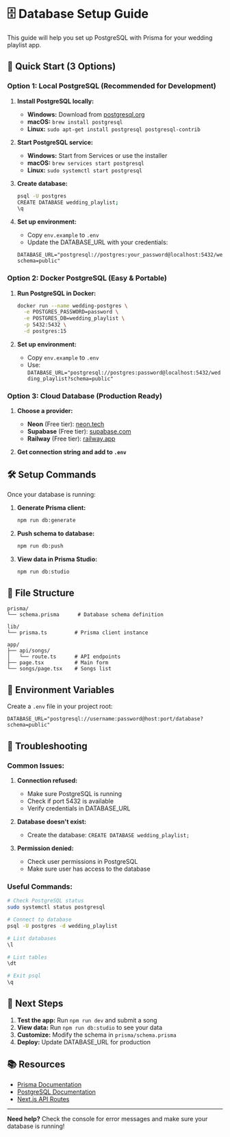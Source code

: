 # 🗄️ Database Setup Guide

This guide will help you set up PostgreSQL with Prisma for your wedding playlist app.

## 🚀 Quick Start (3 Options)

### Option 1: Local PostgreSQL (Recommended for Development)

1. **Install PostgreSQL locally:**
   - **Windows:** Download from [postgresql.org](https://www.postgresql.org/download/windows/)
   - **macOS:** `brew install postgresql`
   - **Linux:** `sudo apt-get install postgresql postgresql-contrib`

2. **Start PostgreSQL service:**
   - **Windows:** Start from Services or use the installer
   - **macOS:** `brew services start postgresql`
   - **Linux:** `sudo systemctl start postgresql`

3. **Create database:**
   ```bash
   psql -U postgres
   CREATE DATABASE wedding_playlist;
   \q
   ```

4. **Set up environment:**
   - Copy `env.example` to `.env`
   - Update the DATABASE_URL with your credentials:
   ```
   DATABASE_URL="postgresql://postgres:your_password@localhost:5432/wedding_playlist?schema=public"
   ```

### Option 2: Docker PostgreSQL (Easy & Portable)

1. **Run PostgreSQL in Docker:**
   ```bash
   docker run --name wedding-postgres \
     -e POSTGRES_PASSWORD=password \
     -e POSTGRES_DB=wedding_playlist \
     -p 5432:5432 \
     -d postgres:15
   ```

2. **Set up environment:**
   - Copy `env.example` to `.env`
   - Use: `DATABASE_URL="postgresql://postgres:password@localhost:5432/wedding_playlist?schema=public"`

### Option 3: Cloud Database (Production Ready)

1. **Choose a provider:**
   - **Neon** (Free tier): [neon.tech](https://neon.tech)
   - **Supabase** (Free tier): [supabase.com](https://supabase.com)
   - **Railway** (Free tier): [railway.app](https://railway.app)

2. **Get connection string and add to `.env`**

## 🛠️ Setup Commands

Once your database is running:

1. **Generate Prisma client:**
   ```bash
   npm run db:generate
   ```

2. **Push schema to database:**
   ```bash
   npm run db:push
   ```

3. **View data in Prisma Studio:**
   ```bash
   npm run db:studio
   ```

## 📁 File Structure

```
prisma/
└── schema.prisma      # Database schema definition

lib/
└── prisma.ts         # Prisma client instance

app/
├── api/songs/
│   └── route.ts      # API endpoints
├── page.tsx          # Main form
└── songs/page.tsx    # Songs list
```

## 🔧 Environment Variables

Create a `.env` file in your project root:

```env
DATABASE_URL="postgresql://username:password@host:port/database?schema=public"
```

## 🚨 Troubleshooting

### Common Issues:

1. **Connection refused:**
   - Make sure PostgreSQL is running
   - Check if port 5432 is available
   - Verify credentials in DATABASE_URL

2. **Database doesn't exist:**
   - Create the database: `CREATE DATABASE wedding_playlist;`

3. **Permission denied:**
   - Check user permissions in PostgreSQL
   - Make sure user has access to the database

### Useful Commands:

```bash
# Check PostgreSQL status
sudo systemctl status postgresql

# Connect to database
psql -U postgres -d wedding_playlist

# List databases
\l

# List tables
\dt

# Exit psql
\q
```

## 🎯 Next Steps

1. **Test the app:** Run `npm run dev` and submit a song
2. **View data:** Run `npm run db:studio` to see your data
3. **Customize:** Modify the schema in `prisma/schema.prisma`
4. **Deploy:** Update DATABASE_URL for production

## 📚 Resources

- [Prisma Documentation](https://www.prisma.io/docs)
- [PostgreSQL Documentation](https://www.postgresql.org/docs/)
- [Next.js API Routes](https://nextjs.org/docs/api-routes/introduction)

---

**Need help?** Check the console for error messages and make sure your database is running!
